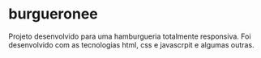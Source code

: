 # burgueronee
Projeto desenvolvido para uma hamburgueria totalmente responsiva. Foi desenvolvido com as tecnologias html, css e javascrpit e algumas outras.
